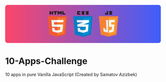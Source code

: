 ![Banner Image](./banner.png "Banner Image")

# 10-Apps-Challenge

10 apps in pure Vanilla JavaScript (Created by Samatov Azizbek)
